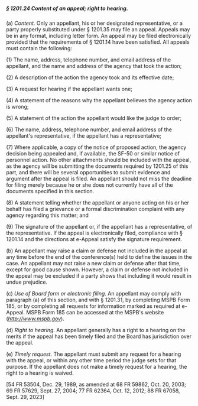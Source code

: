 ##### § 1201.24 Content of an appeal; right to hearing. #####

(a) *Content.* Only an appellant, his or her designated representative, or a party properly substituted under § 1201.35 may file an appeal. Appeals may be in any format, including letter form. An appeal may be filed electronically provided that the requirements of § 1201.14 have been satisfied. All appeals must contain the following:

(1) The name, address, telephone number, and email address of the appellant, and the name and address of the agency that took the action;

(2) A description of the action the agency took and its effective date;

(3) A request for hearing if the appellant wants one;

(4) A statement of the reasons why the appellant believes the agency action is wrong;

(5) A statement of the action the appellant would like the judge to order;

(6) The name, address, telephone number, and email address of the appellant's representative, if the appellant has a representative;

(7) Where applicable, a copy of the notice of proposed action, the agency decision being appealed and, if available, the SF-50 or similar notice of personnel action. No other attachments should be included with the appeal, as the agency will be submitting the documents required by 1201.25 of this part, and there will be several opportunities to submit evidence and argument after the appeal is filed. An appellant should not miss the deadline for filing merely because he or she does not currently have all of the documents specified in this section.

(8) A statement telling whether the appellant or anyone acting on his or her behalf has filed a grievance or a formal discrimination complaint with any agency regarding this matter; and

(9) The signature of the appellant or, if the appellant has a representative, of the representative. If the appeal is electronically filed, compliance with § 1201.14 and the directions at e-Appeal satisfy the signature requirement.

(b) An appellant may raise a claim or defense not included in the appeal at any time before the end of the conference(s) held to define the issues in the case. An appellant may not raise a new claim or defense after that time, except for good cause shown. However, a claim or defense not included in the appeal may be excluded if a party shows that including it would result in undue prejudice.

(c) *Use of Board form or electronic filing.* An appellant may comply with paragraph (a) of this section, and with § 1201.31, by completing MSPB Form 185, or by completing all requests for information marked as required at e-Appeal. MSPB Form 185 can be accessed at the MSPB's website (*http://www.mspb.gov*).

(d) *Right to hearing.* An appellant generally has a right to a hearing on the merits if the appeal has been timely filed and the Board has jurisdiction over the appeal.

(e) *Timely request.* The appellant must submit any request for a hearing with the appeal, or within any other time period the judge sets for that purpose. If the appellant does not make a timely request for a hearing, the right to a hearing is waived.

[54 FR 53504, Dec. 29, 1989, as amended at 68 FR 59862, Oct. 20, 2003; 69 FR 57629, Sept. 27, 2004; 77 FR 62364, Oct. 12, 2012; 88 FR 67058, Sept. 29, 2023]